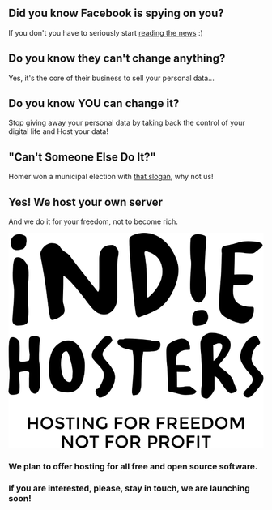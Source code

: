 ## Did you know Facebook is spying on you?

If you don't you have to seriously start [reading the news](https://duckduckgo.com/?q=facebook+spying+nsa) :)

## Do you know they can't change anything?

Yes, it's the core of their business to sell your personal data...

## Do you know YOU can change it?

Stop giving away your personal data by taking back the control of your digital life and Host your data!

## "Can't Someone Else Do It?"
Homer won a municipal election with [that slogan](https://en.wikipedia.org/wiki/Trash_of_the_Titans), why not us!

## Yes! We host your own server

And we do it for your freedom, not to become rich.

<img class="image featured" src="/images/logo-full-black.svg" alt="IndieHosters"/>

### We plan to offer hosting for all free and open source software.

### If you are interested, please, stay in touch, we are launching soon!
